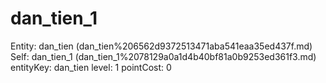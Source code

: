 # dan_tien_1

Entity: dan_tien (dan_tien%206562d9372513471aba541eaa35ed437f.md)
Self: dan_tien_1 (dan_tien_1%2078129a0a1d4b40bf81a0b9253ed361f3.md)
entityKey: dan_tien
level: 1
pointCost: 0